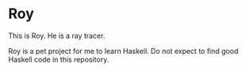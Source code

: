 # Roy

This is Roy. He is a ray tracer.

Roy is a pet project for me to learn Haskell. Do not expect to find good Haskell code in this repository.
